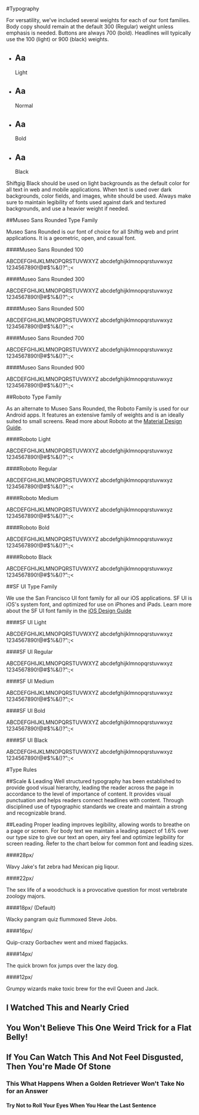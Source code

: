 #Typography

For versatility, we've included several weights for each of our font families. Body copy should remain at the default 300 (Regular) weight unless emphasis is needed. Buttons are always 700 (bold). Headlines will typically use the 100 (light) or 900 (black) weights.

<section>
<article class="typography-samples u-textCenter">
<ul>
	<li class="sampleBox block">
		  <div class="sampleBox--fontLight">
		  	<h2>Aa</h2>
		  	<p>Light</p>
		  </div>
	</li>
	<li class="sampleBox block">
		  <div class="sampleBox--fontNormal">
		  	<h2>Aa</h2>
		  	<p>Normal</p>
		  </div>
	</li>
	<li class="sampleBox block">
		  <div class="sampleBox--fontBold">
		  	<h2>Aa</h2>
		  	<p>Bold</p>
		  </div>
	</li>
	<li class="sampleBox block">
		  <div class="sampleBox--fontBlack">
		  	<h2>Aa</h2>
		  	<p>Black</p>
		  </div>
	</li>
</ul>
</article>
</section>

Shiftgig Black should be used on light backgrounds as the default color for all text in web and mobile applications. When text is used over dark backgrounds, color fields, and images, white should be used. Always make sure to maintain legibility of fonts used against dark and textured backgrounds, and use a heavier weight if needed.

##Museo Sans Rounded Type Family

Museo Sans Rounded is our font of choice for all Shiftig web and print applications. It is a geometric, open, and casual font. 

####Museo Sans Rounded 100
<p class="fontSample fontSample--normal">ABCDEFGHIJKLMNOPQRSTUVWXYZ abcdefghijklmnopqrstuvwxyz 1234567890!@#$%&amp;()?”:;&lt;</p>

####Museo Sans Rounded 300
<p class="fontSample fontSample--normal">ABCDEFGHIJKLMNOPQRSTUVWXYZ abcdefghijklmnopqrstuvwxyz 1234567890!@#$%&amp;()?”:;&lt;</p>

####Museo Sans Rounded 500
<p class="fontSample fontSample--normal">ABCDEFGHIJKLMNOPQRSTUVWXYZ abcdefghijklmnopqrstuvwxyz 1234567890!@#$%&amp;()?”:;&lt;</p>

####Museo Sans Rounded 700
<p class="fontSample fontSample--normal">ABCDEFGHIJKLMNOPQRSTUVWXYZ abcdefghijklmnopqrstuvwxyz 1234567890!@#$%&amp;()?”:;&lt;</p>

####Museo Sans Rounded 900
<p class="fontSample fontSample--normal">ABCDEFGHIJKLMNOPQRSTUVWXYZ abcdefghijklmnopqrstuvwxyz 1234567890!@#$%&amp;()?”:;&lt;</p>

##Roboto Type Family

As an alternate to Museo Sans Rounded, the Roboto Family is used for our Android apps. It features an extensive family of weights and is an ideally suited to small screens. Read more about Roboto at the [Material Design Guide](https://material.google.com/style/typography.html#).

####Roboto Light
<p class="fontSample fontSample--normal">ABCDEFGHIJKLMNOPQRSTUVWXYZ abcdefghijklmnopqrstuvwxyz 1234567890!@#$%&amp;()?”:;&lt;</p>

####Roboto Regular
<p class="fontSample fontSample--normal">ABCDEFGHIJKLMNOPQRSTUVWXYZ abcdefghijklmnopqrstuvwxyz 1234567890!@#$%&amp;()?”:;&lt;</p>

####Roboto Medium
<p class="fontSample fontSample--normal">ABCDEFGHIJKLMNOPQRSTUVWXYZ abcdefghijklmnopqrstuvwxyz 1234567890!@#$%&amp;()?”:;&lt;</p>

####Roboto Bold
<p class="fontSample fontSample--normal">ABCDEFGHIJKLMNOPQRSTUVWXYZ abcdefghijklmnopqrstuvwxyz 1234567890!@#$%&amp;()?”:;&lt;</p>

####Roboto Black
<p class="fontSample fontSample--normal">ABCDEFGHIJKLMNOPQRSTUVWXYZ abcdefghijklmnopqrstuvwxyz 1234567890!@#$%&amp;()?”:;&lt;</p>

##SF UI Type Family

We use the San Francisco UI font family for all our iOS applications. SF UI is iOS's system font, and optimized for use on iPhones and iPads. Learn more about the SF UI font family in the [iOS Design Guide](https://developer.apple.com/ios/human-interface-guidelines/visual-design/typography/)

####SF UI Light
<p class="fontSample fontSample--normal">ABCDEFGHIJKLMNOPQRSTUVWXYZ abcdefghijklmnopqrstuvwxyz 1234567890!@#$%&amp;()?”:;&lt;</p>

####SF UI Regular
<p class="fontSample fontSample--normal">ABCDEFGHIJKLMNOPQRSTUVWXYZ abcdefghijklmnopqrstuvwxyz 1234567890!@#$%&amp;()?”:;&lt;</p>

####SF UI Medium
<p class="fontSample fontSample--normal">ABCDEFGHIJKLMNOPQRSTUVWXYZ abcdefghijklmnopqrstuvwxyz 1234567890!@#$%&amp;()?”:;&lt;</p>

####SF UI Bold
<p class="fontSample fontSample--normal">ABCDEFGHIJKLMNOPQRSTUVWXYZ abcdefghijklmnopqrstuvwxyz 1234567890!@#$%&amp;()?”:;&lt;</p>

####SF UI Black
<p class="fontSample fontSample--normal">ABCDEFGHIJKLMNOPQRSTUVWXYZ abcdefghijklmnopqrstuvwxyz 1234567890!@#$%&amp;()?”:;&lt;</p>

#Type Rules

##Scale & Leading
Well structured typography has been established to provide good visual hierarchy, leading the reader across the page in accordance to the level of importance of content. It provides visual punctuation and helps readers connect headlines with content. Through disciplined use of typographic standards we create and maintain a strong and recognizable brand.

##Leading
Proper leading improves legibility, allowing words to breathe on a page or screen. For body text we maintain a leading aspect of 1.6% over our type size to give our text an open, airy feel and optimize legibility for screen reading. Refer to the chart below for common font and leading sizes.

####28px/
<p class="fontSample fontSample--larger">Wavy Jake's fat zebra had Mexican pig liqour.</p>

####22px/
<p class="fontSample fontSample--large">The sex life of a woodchuck is a provocative question for most vertebrate zoology majors.</p>

####18px/ (Default)
<p class="fontSample fontSample--normal">Wacky pangram quiz flummoxed Steve Jobs.</p>
  
####16px/
<p class="fontSample fontSample--small">Quip-crazy Gorbachev went and mixed flapjacks.</p>

####14px/
<p class="fontSample fontSample--smaller">The quick brown fox jumps over the lazy dog.</p>

####12px/
<p class="fontSample fontSample--smallest">Grumpy wizards make toxic brew for the evil Queen and Jack.</p>

<article>
<h1 class="tooDamnBig">I Watched This and Nearly Cried</h1>
<h1>You Won't Believe This One Weird Trick for a Flat Belly!</h1>
<h2>If You Can Watch This And Not Feel Disgusted, Then You're Made Of Stone</h2>
<h3>This What Happens When a Golden Retriever Won't Take No for an Answer</h3>
<h4>Try Not to Roll Your Eyes When You Hear the Last Sentence</h4>
</article>
